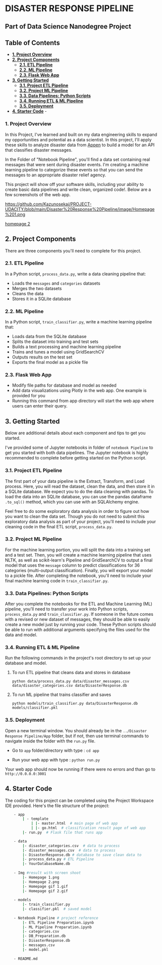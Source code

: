 # DISASTER RESPONSE PIPELINE
## Part of Data Science Nanodegree Project

## Table of Contents
- **[1. Project Overview](#1)**
- **[2. Project Components](#2)**
    - **[2.1. ETL Pipeline](#2.1)**
    - **[2.2. ML Pipeline](#2.2)**
    - **[2.3. Flask Web App](#2.3)**
- **[3. Getting Started](#3)**
    - **[3.1. Project ETL Pipeline](#3.1)**
    - **[3.2. Project ML Pipeline](#3.2)**
    - **[3.3. Data Pipelines: Python Scripts](#3.3)**
    - **[3.4. Running ETL & ML Pipeline](#3.4)**
    - **[3.5. Deployment](#3.5)**
- **[4. Starter Code](#4)**
        - 

<a name="1"></a>
### 1. Project Overview

In this Project, I've learned and built on my data engineering skills to expand my opportunities and potential as a data scientist. In this project, I'll apply these skills to analyze disaster data from [Appen](“https://appen.com") to build a model for an API that classifies disaster messages.

In the Folder of "Notebook Pipeline", you'll find a data set containing real messages that were sent during disaster events. I'm creating a machine learning pipeline to categorize these events so that you can send the messages to an appropriate disaster relief agency.

This project will show off your software skills, including your ability to create basic data pipelines and write clean, organized code!. Below are a few screenshots of the web app.

https://github.com/Kazunosekai/PROJECT-UDACITY/blob/main/Disaster%20Response%20Pipeline/image/Homepage%201.png

[homepage 2](https://github.com/Kazunosekai/PROJECT-UDACITY/blob/main/Disaster%20Response%20Pipeline/image/Homepage%202.png)

<a name="2"></a>
## 2. Project Components

There are three components you'll need to complete for this project.

<a name="2.1"></a>
###  2.1. ETL Pipeline
In a Python script, `process_data.py`, write a data cleaning pipeline that:

- Loads the `messages` and `categories` datasets
- Merges the two datasets
- Cleans the data
- Stores it in a SQLite database

<a name="2.2"></a>
### 2.2. ML Pipeline
In a Python script, `train_classifier.py`, write a machine learning pipeline that:

- Loads data from the SQLite database
- Splits the dataset into training and test sets
- Builds a text processing and machine learning pipeline
- Trains and tunes a model using GridSearchCV
- Outputs results on the test set
- Exports the final model as a pickle file

<a name="2.3"></a>
### 2.3. Flask Web App
- Modify file paths for database and model as needed
- Add data visualizations using Plotly in the web app. One example is provided for you
- Running this command from app directory will start the web app where users can enter their query. 

<a name="3"></a>
## 3. Getting Started
Below are additional details about each component and tips to get you started.

I've provided some of Jupyter notebooks in folder of `notebook Pipeline` to get you started with both data pipelines. The Jupyter notebook is highly recommended to complete before getting started on the Python script.

<a name="3.1"></a> 
### 3.1. Project ETL Pipeline
The first part of your data pipeline is the Extract, Transform, and Load process. Here, you will read the dataset, clean the data, and then store it in a SQLite database. We expect you to do the data cleaning with pandas. To load the data into an SQLite database, you can use the pandas dataframe `.to_sql()` method, which you can use with an SQLAlchemy engine.

Feel free to do some exploratory data analysis in order to figure out how you want to clean the data set. Though you do not need to submit this exploratory data analysis as part of your project, you'll need to include your cleaning code in the final ETL script, `process_data.py`.

<a name="3.2"></a>
### 3.2. Project ML Pipeline
For the machine learning portion, you will split the data into a training set and a test set. Then, you will create a machine learning pipeline that uses NLTK, as well as scikit-learn's Pipeline and GridSearchCV to output a final model that uses the `message` column to predict classifications for 36 categories (multi-output classification). Finally, you will export your model to a pickle file. After completing the notebook, you'll need to include your final machine learning code in `train_classifier.py`.

<a name="3.3"></a>
### 3.3. Data Pipelines: Python Scripts
After you complete the notebooks for the ETL and Machine Learning (ML) pipeline, you'll need to transfer your work into Python scripts, `process_data.py` and `train_classifier.py`. If someone in the future comes with a revised or new dataset of messages, they should be able to easily create a new model just by running your code. These Python scripts should be able to run with additional arguments specifying the files used for the data and model.

<a name="3.4"></a>
### 3.4. Running ETL & ML Pipeline
Run the following commands in the project's root directory to set up your database and model.

1. To run ETL pipeline that cleans data and stores in database
   ```
   python data/process_data.py data/disaster_messages.csv data/disaster_categories.csv data/DisasterResponse.db
   ```
2. To run ML pipeline that trains classifier and saves
   ```
   python models/train_classifier.py data/DisasterResponse.db models/classifier.pkl
   ```

<a name="3.5"></a>
### 3.5. Deployment
Open a new terminal window. You should already be in the `../Disaster Response Pipeline/App` folder, but if not, then use terminal commands to navigate inside the folder with the `run.py` file.

  - Go to `app` folder/directory with type : `cd app`

  - Run your web app with type : `python run.py`
    

Your web app should now be running if there were no errors and than go to ```http://0.0.0.0:3001```

<a name="4"></a>
## 4. Starter Code
The coding for this project can be completed using the Project Workspace IDE provided. Here's the file structure of the project:
```sh
    - app
        | - template
            | |- master.html  # main page of web app
            | |- go.html  # classification result page of web app
        |- run.py  # Flask file that runs app

    - data
        |- disaster_categories.csv  # data to process 
        |- disaster_messages.csv  # data to process
        |- DisasterResponse.db # database to save clean data to
        |- process_data.py # ETL Pipeline
        |- YourDatabaseName.db 
    
    - Img #result with screen shoot
        |- Homepage 1.png
        |- Homepage 2.png
        |- Homepage gif 1.gif
        |- Homepage gif 2.gif
        
    - models
        |- train_classifier.py
        |- classifier.pkl  # saved model 
    
    - Notebook Pipeline # project reference 
        |- ETL Pipeline Preparation.ipynb 
        |- ML Pipeline Preparation.ipynb 
        |- categories.csv
        |- DB_Preparation.db
        |- DisasterResponse.db
        |- messages.csv
        |- model.pkl
 
    - README.md
```


```python

```
